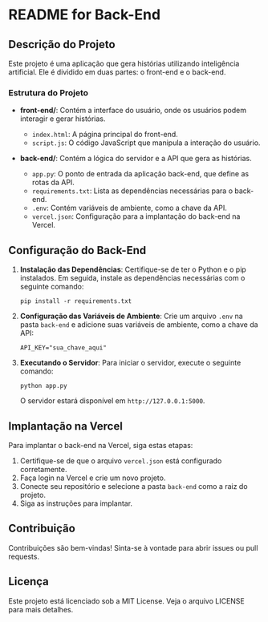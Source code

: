 # README for Back-End

## Descrição do Projeto

Este projeto é uma aplicação que gera histórias utilizando inteligência artificial. Ele é dividido em duas partes: o front-end e o back-end.

### Estrutura do Projeto

- **front-end/**: Contém a interface do usuário, onde os usuários podem interagir e gerar histórias.
  - `index.html`: A página principal do front-end.
  - `script.js`: O código JavaScript que manipula a interação do usuário.

- **back-end/**: Contém a lógica do servidor e a API que gera as histórias.
  - `app.py`: O ponto de entrada da aplicação back-end, que define as rotas da API.
  - `requirements.txt`: Lista as dependências necessárias para o back-end.
  - `.env`: Contém variáveis de ambiente, como a chave da API.
  - `vercel.json`: Configuração para a implantação do back-end na Vercel.

## Configuração do Back-End

1. **Instalação das Dependências**:
   Certifique-se de ter o Python e o pip instalados. Em seguida, instale as dependências necessárias com o seguinte comando:

   ```
   pip install -r requirements.txt
   ```

2. **Configuração das Variáveis de Ambiente**:
   Crie um arquivo `.env` na pasta `back-end` e adicione suas variáveis de ambiente, como a chave da API:

   ```
   API_KEY="sua_chave_aqui"
   ```

3. **Executando o Servidor**:
   Para iniciar o servidor, execute o seguinte comando:

   ```
   python app.py
   ```

   O servidor estará disponível em `http://127.0.0.1:5000`.

## Implantação na Vercel

Para implantar o back-end na Vercel, siga estas etapas:

1. Certifique-se de que o arquivo `vercel.json` está configurado corretamente.
2. Faça login na Vercel e crie um novo projeto.
3. Conecte seu repositório e selecione a pasta `back-end` como a raiz do projeto.
4. Siga as instruções para implantar.

## Contribuição

Contribuições são bem-vindas! Sinta-se à vontade para abrir issues ou pull requests.

## Licença

Este projeto está licenciado sob a MIT License. Veja o arquivo LICENSE para mais detalhes.